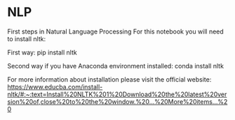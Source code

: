 # NLP
First steps in Natural Language Processing
For this notebook you will need to install nltk:

First way:
pip install nltk

Second way if you have Anaconda environment installed:
conda install nltk

For more information about installation please visit the official website:
https://www.educba.com/install-nltk/#:~:text=Install%20NLTK%201%20Download%20the%20latest%20version%20of,close%20to%20the%20window.%20...%20More%20items...%20
